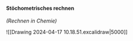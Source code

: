 #### Stöchometrisches rechnen 
*(Rechnen in Chemie)*

![[Drawing 2024-04-17 10.18.51.excalidraw|5000]]
